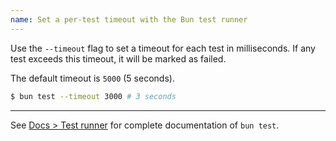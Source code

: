 ```yaml
---
name: Set a per-test timeout with the Bun test runner
---
```


Use the `--timeout` flag to set a timeout for each test in milliseconds. If any test exceeds this timeout, it will be marked as failed.

The default timeout is `5000` (5 seconds).

```sh
$ bun test --timeout 3000 # 3 seconds
```

---

See [Docs > Test runner](https://bun.com/docs/cli/test) for complete documentation of `bun test`.
